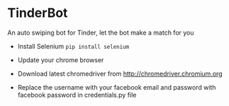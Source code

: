 # TinderBot
An auto swiping bot for Tinder, let the bot make a match for you

* Install Selenium `pip install selenium`

* Update your chrome browser

* Download latest chromedriver from http://chromedriver.chromium.org

* Replace the username with your facebook email and password with facebook password in credentials.py file
